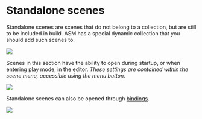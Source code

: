 # Standalone scenes

Standalone scenes are scenes that do not belong to a collection, but are still to be included in build. ASM has a special dynamic collection that you should add such scenes to.

![](../image/scene-manager-window-dynamic-collections.png)

Scenes in this section have the ability to open during startup, or when entering play mode, in the editor. *These settings are contained within the scene menu, accessible using the menu button.*

![](../image/standalone-options.png)

Standalone scenes can also be opened through [bindings](Scene%20bindings.md).

![](../image/scene-bindings.png)

